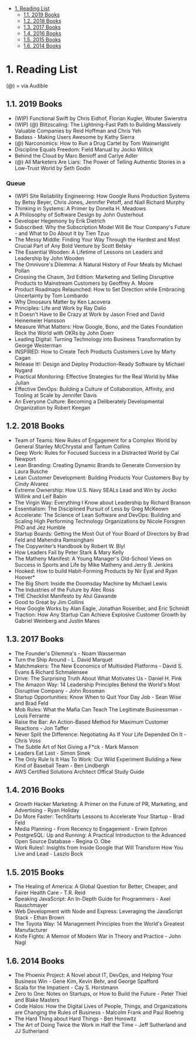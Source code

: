 <!-- TOC -->

- [1. Reading List](#1-reading-list)
    - [1.1. 2019 Books](#11-2019-books)
    - [1.2. 2018 Books](#12-2018-books)
    - [1.3. 2017 Books](#13-2017-books)
    - [1.4. 2016 Books](#14-2016-books)
    - [1.5. 2015 Books](#15-2015-books)
    - [1.6. 2014 Books](#16-2014-books)

<!-- /TOC -->

# 1. Reading List
(@) = via Audible

## 1.1. 2019 Books
* (WIP) Functional Swift by Chris Eidhof, Florian Kugler, Wouter Swierstra
* (WIP) (@) Blitzscaling: The Lightning-Fast Path to Building Massively Valuable Companies by Reid Hoffman and Chris Yeh
* Badass - Making Users Awesome by Kathy Sierra
* (@) Narconomics: How to Run a Drug Cartel by Tom Wainwright
* Discipline Equals Freedom: Field Manual by Jocko Willick
* Behind the Cloud by Marc Benioff and Carlye Adler
* (@) All Marketers Are Liars: The Power of Telling Authentic Stories in a Low-Trust World by Seth Godin

### Queue
* (WIP) Site Reliability Engineering: How Google Runs Production Systems by  Betsy Beyer, Chris Jones, Jennifer Petoff, and Niall Richard Murphy
* Thinking in Systems: A Primer by Donella H. Meadows
* A Philosophy of Software Design by John Ousterhout
* Developer Hegemony by Erik Dietrich
* Subscribed: Why the Subscription Model Will Be Your Company's Future - and What to Do About It by Tien Tzuo
* The Messy Middle: Finding Your Way Through the Hardest and Most Crucial Part of Any Bold Venture by Scott Belsky
* The Essential Wooden: A Lifetime of Lessons on Leaders and Leadership by John Wooden
* The Omnivore's Dilemma: A Natural History of Four Meals by Michael Pollan
* Crossing the Chasm, 3rd Edition: Marketing and Selling Disruptive Products to Mainstream Customers by Geoffrey A. Moore
* Product Roadmaps Relaunched: How to Set Direction while Embracing Uncertainty by Tom Lombardo
* Why Dinosaurs Matter by Ken Lacovera
* Principles: Life and Work by Ray Dalio
* It Doesn't Have to Be Crazy at Work by Jason Fried and David Heinemeier Hansson 
* Measure What Matters: How Google, Bono, and the Gates Foundation Rock the World with OKRs by John Doerr
* Leading Digital: Turning Technology into Business Transformation by George Westerman
* INSPIRED: How to Create Tech Products Customers Love by Marty Cagan
* Release It!: Design and Deploy Production-Ready Software by Michael Nygard
* Practical Monitoring: Effective Strategies for the Real World by Mike Julian
* Effective DevOps: Building a Culture of Collaboration, Affinity, and Tooling at Scale by Jennifer Davis
* An Everyone Culture: Becoming a Deliberately Developmental Organization by Robert Keegan


## 1.2. 2018 Books
* Team of Teams: New Rules of Engagement for a Complex World by General Stanley McChrystal and Tantum Collins
* Deep Work: Rules for Focused Success in a Distracted World by Cal Newport
* Lean Branding: Creating Dynamic Brands to Generate Conversion by Laura Busche 
* Lean Customer Development: Building Products Your Customers Buy by Cindy Alvarez
* Extreme Ownership: How U.S. Navy SEALs Lead and Win by Jocko Willink and Leif Babin
* The Virgin Way: Everything I Know about Leadership by Richard Branson
* Essentialism: The Disciplined Pursuit of Less by Greg McKeown
* Accelerate: The Science of Lean Software and DevOps: Building and Scaling High Performing Technology Organizations by Nicole Forsgren PhD and Jez Humble
* Startup Boards: Getting the Most Out of Your Board of Directors by Brad Feld and Mahendra Ramsinghani
* The Copywriter’s Handbook by Robert W. Blyl
* How Leaders Fail by Peter Stark & Mary Kelly
* The Matheny Manifest: A Young Manager's Old-School Views on Success in Sports and Life by Mike Matheny and Jerry B. Jenkins
* Hooked: How to build Habit-Forming Products by Nir Eyal and Ryan Hoover* 
* The Big Short: Inside the Doomsday Machine by Michael Lewis
* The Industries of the Future by Alec Ross
* THE Checklist Manifesto by Atul Gawande
* Good to Great by Jim Collins
* How Google Works by Alan Eagle, Jonathan Rosenber, and Eric Schmidt
* Traction: How Any Startup Can Achieve Explosive Customer Growth by Gabriel Weinberg and Justin Mares



## 1.3. 2017 Books
* The Founder's Dilemma's - Noam Wasserman
* Turn the Ship Around - L. David Marquet
* Matchmakers: The New Economics of Multisided Platforms - David S. Evans & Richard Schmalensee
* Drive: The Surprising Truth About What Motivates Us - Daniel H. Pink
* The Amazon Way: 14 Leadership Principles Behind the World's Most Disruptive Company - John Rossman
* Startup Opportunities: Know When to Quit Your Day Job - Sean Wise and Brad Feld
* Mob Rules: What the Mafia Can Teach The Legitimate Businessman - Louis Ferrante
* Raise the Bar: An Action-Based Method for Maximum Customer Reactions - Jon Taffer
* Never Split the Difference: Negotiating As If Your Life Depended On It - Chris Voss
* The Subtle Art of Not Giving a F*ck - Mark Manson
* Leaders Eat Last - Simon Sinek
* The Only Rule Is It Has To Work: Our Wild Experiment Building a New Kind of Baseball Team - Ben Lindbergh
* AWS Certified Solutions Architect Offical Study Guide

## 1.4. 2016 Books
* Growth Hacker Marketing: A Primer on the Future of PR, Marketing, and Advertising - Ryan Holiday
* Do More Faster: TechStarts Lessons to Accelerate Your Startup - Brad Feld
* Media Planning - From Recency to Engagement - Erwin Ephron
* PostgreSQL: Up and Running: A Practical Introduction to the Advanced Open Source Database - Regina O. Obe
* Work Rules!: Insights from Inside Google that Will Transform How You Live and Lead - Laszlo Bock

## 1.5. 2015 Books
* The Healing of America: A Global Question for Better, Cheaper, and Fairer Health Care - T.R. Reid
* Speaking JavaScript: An In-Depth Guide for Programmers - Axel Rauschmayer
* Web Development with Node and Express: Leveraging the JavaScript Stack - Ethan Brown
* The Toyota Way: 14 Management Principles from the World's Greatest Manufacturer
* Knife Fights: A Memoir of Modern War in Theory and Practice - John Nagl

## 1.6. 2014 Books 
* The Phoenix Project: A Novel about IT, DevOps, and Helping Your Business Win - Gene Kim, Kevin Behr, and George Spafford
* Scala for the Impatient - Cay S. Horstmann
* Zero to One: Notes on Startups, or How to Build the Future - Peter Thiel and Blake Masters
* Code Halos: How the Digital Lives of People, Things, and Organizations are Changing the Rules of Business - Malcolm Frank and Paul Roehrig
*  The Hard Thing about Hard Things - Ben Horowitz
* The Art of Doing Twice the Work in Half the Time - Jeff Sutherland and JJ Sutherland
